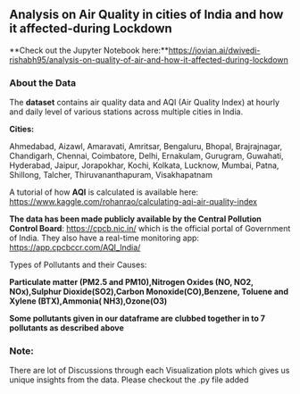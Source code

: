 ## Analysis on Air Quality in cities of India and how it affected-during Lockdown
**Check out the Jupyter Notebook here:**https://jovian.ai/dwivedi-rishabh95/analysis-on-quality-of-air-and-how-it-affected-during-lockdown
### **About the Data**

The **dataset** contains air quality data and AQI (Air Quality Index) at hourly and daily level of various stations across multiple cities in India.

**Cities:**

Ahmedabad, Aizawl, Amaravati, Amritsar, Bengaluru, Bhopal, Brajrajnagar, Chandigarh, Chennai, Coimbatore, Delhi, Ernakulam, Gurugram, Guwahati, Hyderabad, Jaipur, Jorapokhar, Kochi, Kolkata, Lucknow, Mumbai, Patna, Shillong, Talcher, Thiruvananthapuram, Visakhapatnam

A tutorial of how **AQI** is calculated is available here: https://www.kaggle.com/rohanrao/calculating-aqi-air-quality-index


**The data has been made publicly available by the Central Pollution Control Board**: https://cpcb.nic.in/ which is the official portal of Government of India. They also have a real-time monitoring app: https://app.cpcbccr.com/AQI_India/

Types of Pollutants and their Causes:

**Particulate matter (PM2.5 and PM10),Nitrogen Oxides (NO, NO2, NOx),Sulphur Dioxide(SO2),Carbon Monoxide(CO),Benzene, Toluene and Xylene (BTX),Ammonia( NH3),Ozone(O3)** 

**Some pollutants given in our dataframe are clubbed together in to 7 pollutants as described above**

### Note:
There are lot of Discussions through each Visualization plots which gives us unique insights from the data.
Please checkout the .py file added

